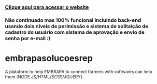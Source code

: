 ### [Clique aqui para acessar o website](embrapasolucoes.herokuapp.com/)
### Não continuado mas 100% funcional incluindo back-end usando dois níveis de perimissão e sistema de solitaição de cadastro do usuário com sistema de aprovação e envio de senha por e-mail :)
# embrapasolucoesrep
A plataform to help EMBRAPA to connect farmers with softwares can help them (NODE.JS/HTML/SCSS/JQUERY).
